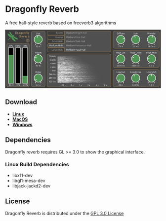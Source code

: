 # Dragonfly Reverb
A free hall-style reverb based on freeverb3 algorithms

![Screenshot](screenshot.png)

## Download

* **[Linux](https://github.com/michaelwillis/dragonfly-reverb/releases/download/1.1.2/DragonflyReverb-Linux-64bit-v1.1.2.tgz)**
* **[MacOS](https://github.com/michaelwillis/dragonfly-reverb/releases/download/1.1.2/DragonflyReverb-MacOS-64bit-v1.1.2.zip)**
* **[Windows](https://github.com/michaelwillis/dragonfly-reverb/releases/download/1.1.2/DragonflyReverb-Windows-64bit-v1.1.2.zip)**

## Dependencies

Dragonfly reverb requires GL >= 3.0 to show the graphical interface.

### Linux Build Dependencies

* libx11-dev
* libgl1-mesa-dev
* libjack-jackd2-dev

## License

Dragonfly Reverb is distributed under the [GPL 3.0 License](https://www.gnu.org/licenses/gpl-3.0.en.html)
